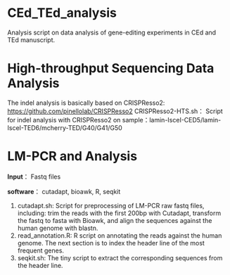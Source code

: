 # CEd_TEd_analysis

Analysis script on data analysis of gene-editing experiments in CEd and TEd manuscript.

# High-throughput Sequencing Data Analysis 
The indel analysis is basically based on CRISPResso2: https://github.com/pinellolab/CRISPResso2
CRISPResso2-HTS.sh： Script for indel analysis with CRISPResso2 on sample：lamin-IsceI-CED5/lamin-IsceI-TED6/mcherry-TED/G40/G41/G50
 
# LM-PCR and Analysis
**Input**： Fastq files

**software**： cutadapt, bioawk, R, seqkit
1. cutadapt.sh: Script for preprocessing of LM-PCR raw fastq files, including: trim the reads with the first 200bp with Cutadapt, transform the fastq to fasta with Bioawk, and align the sequences against the human genome with blastn.
2. read_annotation.R: R script on annotating the reads against the human genome. The next section is to index the header line of the most frequent genes.
3. seqkit.sh: The tiny script to extract the corresponding sequences from the header line.
